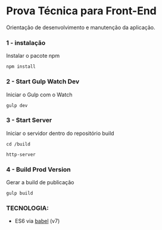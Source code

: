 # Prova Técnica para Front-End

Orientação de desenvolvimento e manutenção da aplicação.


### 1 - instalação

Instalar o pacote npm

```
npm install
```

### 2 - Start Gulp Watch Dev

Iniciar o Gulp com o Watch

```
gulp dev
```

### 3 - Start Server

Iniciar o servidor dentro do repositório build

```
cd /build
```

```
http-server
```

### 4 - Build Prod Version

Gerar a build de publicação

```
gulp build
```

### TECNOLOGIA:

* ES6 via [babel](https://babeljs.io/) (v7)
